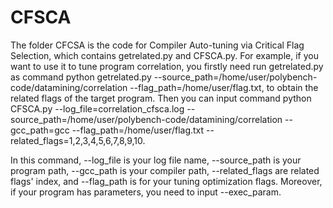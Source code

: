 # CFSCA


The folder CFCSA is the code for Compiler Auto-tuning via Critical Flag Selection, which contains getrelated.py and CFSCA.py. For example, if you want to use it to tune program correlation, you firstly need run getrelated.py as command python getrelated.py --source_path=/home/user/polybench-code/datamining/correlation --flag_path=/home/user/flag.txt, to obtain the related flags of the target program. Then you can input command python CFSCA.py --log_file=correlation_cfsca.log --source_path=/home/user/polybench-code/datamining/correlation --gcc_path=gcc --flag_path=/home/user/flag.txt --related_flags=1,2,3,4,5,6,7,8,9,10.

In this command, --log_file is your log file name, --source_path is your program path, --gcc_path is your compiler path, --related_flags are related flags' index, and --flag_path is for your tuning optimization flags. Moreover, if your program has parameters, you need to input --exec_param. 